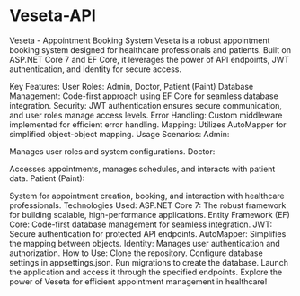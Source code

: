 # Veseta-API
Veseta - Appointment Booking System
Veseta is a robust appointment booking system designed for healthcare professionals and patients. Built on ASP.NET Core 7 and EF Core, it leverages the power of API endpoints, JWT authentication, and Identity for secure access.

Key Features:
User Roles: Admin, Doctor, Patient (Paint)
Database Management: Code-first approach using EF Core for seamless database integration.
Security: JWT authentication ensures secure communication, and user roles manage access levels.
Error Handling: Custom middleware implemented for efficient error handling.
Mapping: Utilizes AutoMapper for simplified object-object mapping.
Usage Scenarios:
Admin:

Manages user roles and system configurations.
Doctor:

Accesses appointments, manages schedules, and interacts with patient data.
Patient (Paint):

System for appointment creation, booking, and interaction with healthcare professionals.
Technologies Used:
ASP.NET Core 7: The robust framework for building scalable, high-performance applications.
Entity Framework (EF) Core: Code-first database management for seamless integration.
JWT: Secure authentication for protected API endpoints.
AutoMapper: Simplifies the mapping between objects.
Identity: Manages user authentication and authorization.
How to Use:
Clone the repository.
Configure database settings in appsettings.json.
Run migrations to create the database.
Launch the application and access it through the specified endpoints.
Explore the power of Veseta for efficient appointment management in healthcare!
